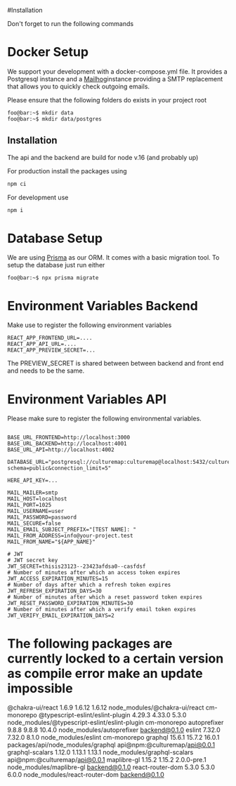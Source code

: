 

#Installation

Don't forget to run the following commands 

# Docker Setup
We support your development with a docker-compose.yml file. It provides a Postgresql instance and a [Mailhog](https://github.com/mailhog/MailHog)instance providing a SMTP replacement that allows you to quickly check outgoing emails.

Please ensure that the following folders do exists in your project root

```console
foo@bar:~$ mkdir data
foo@bar:~$ mkdir data/postgres
```

## Installation
The api and the backend are build for node v.16 (and probably up)

For production install the packages using 

```bash
npm ci 
```

For development use

```bash
npm i 
```

# Database Setup
We are using [Prisma](https://www.prisma.io/) as our ORM. It comes with a basic migration tool. To setup the database just run either 

```console
foo@bar:~$ npx prisma migrate
```

# Environment Variables Backend

Make use to register the following environment variables 
```
REACT_APP_FRONTEND_URL=....
REACT_APP_API_URL=....
REACT_APP_PREVIEW_SECRET=...
```
The PREVIEW_SECRET is shared between between backend and front end and needs to be the same.

# Environment Variables API

Please make sure to register the following environmental variables.

```

BASE_URL_FRONTEND=http://localhost:3000
BASE_URL_BACKEND=http://localhost:4001
BASE_URL_API=http://localhost:4002

DATABASE_URL="postgresql://culturemap:culturemap@localhost:5432/culturemap?schema=public&connection_limit=5"

HERE_API_KEY=...

MAIL_MAILER=smtp
MAIL_HOST=localhost
MAIL_PORT=1025
MAIL_USERNAME=user
MAIL_PASSWORD=password
MAIL_SECURE=false
MAIL_EMAIL_SUBJECT_PREFIX="[TEST NAME]: "
MAIL_FROM_ADDRESS=info@your-project.test
MAIL_FROM_NAME="${APP_NAME}"

# JWT
# JWT secret key
JWT_SECRET=thisis23123--23423afdsa0--casfdsf
# Number of minutes after which an access token expires
JWT_ACCESS_EXPIRATION_MINUTES=15
# Number of days after which a refresh token expires
JWT_REFRESH_EXPIRATION_DAYS=30
# Number of minutes after which a reset password token expires
JWT_RESET_PASSWORD_EXPIRATION_MINUTES=30
# Number of minutes after which a verify email token expires
JWT_VERIFY_EMAIL_EXPIRATION_DAYS=2
```


# The following packages are currently locked to a certain version as compile error make an update impossible

@chakra-ui/react                    1.6.9  1.6.12       1.6.12  node_modules/@chakra-ui/react                  cm-monorepo
@typescript-eslint/eslint-plugin   4.29.3  4.33.0        5.3.0  node_modules/@typescript-eslint/eslint-plugin  cm-monorepo
autoprefixer                        9.8.8   9.8.8       10.4.0  node_modules/autoprefixer                      backend@0.1.0
eslint                             7.32.0  7.32.0        8.1.0  node_modules/eslint                            cm-monorepo
graphql                            15.6.1  15.7.2       16.0.1  packages/api/node_modules/graphql              api@npm:@culturemap/api@0.0.1
graphql-scalars                    1.12.0  1.13.1       1.13.1  node_modules/graphql-scalars                   api@npm:@culturemap/api@0.0.1
maplibre-gl                        1.15.2  1.15.2  2.0.0-pre.1  node_modules/maplibre-gl                       backend@0.1.0
react-router-dom                    5.3.0   5.3.0        6.0.0  node_modules/react-router-dom                  backend@0.1.0